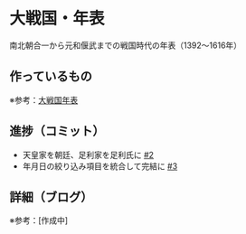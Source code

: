 # 大戦国・年表

南北朝合一から元和偃武までの戦国時代の年表（1392〜1616年）

## 作っているもの

※参考：[大戦国年表](https://dai-sengoku-nenpyo.vercel.app/)

## 進捗（コミット）

- 天皇家を朝廷、足利家を足利氏に [#2](https://github.com/ryo-i/dai-sengoku-nenpyo/issues/2)
- 年月日の絞り込み項目を統合して完結に [#3](https://github.com/ryo-i/dai-sengoku-nenpyo/issues/3)

## 詳細（ブログ）

※参考：[作成中]